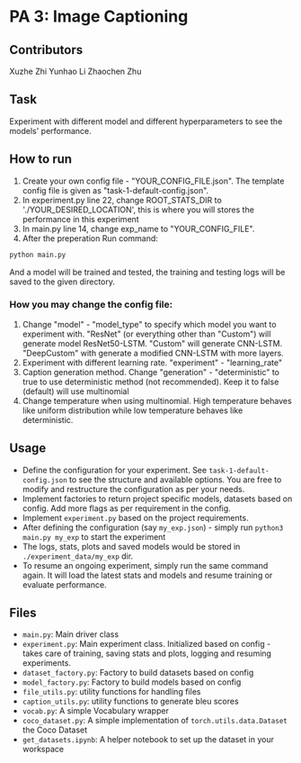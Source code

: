 # PA 3: Image Captioning


## Contributors
Xuzhe Zhi
Yunhao Li
Zhaochen Zhu

## Task
Experiment with different model and different hyperparameters to see the models' performance. 


## How to run
1. Create your own config file - "YOUR_CONFIG_FILE.json". The template config file is given as "task-1-default-config.json". 
2. In experiment.py line 22, change ROOT_STATS_DIR to './YOUR_DESIRED_LOCATION', this is where you will stores the performance in this experiment
3. In main.py line 14, change exp_name to "YOUR_CONFIG_FILE". 
4. After the preperation Run command: 
```bash
python main.py
```
And a model will be trained and tested, the training and testing logs will be saved to the given directory.

### How you may change the config file:
1. Change "model" - "model_type" to specify which model you want to experiment with. "ResNet" (or everything other than "Custom") will generate model ResNet50-LSTM. "Custom" will generate CNN-LSTM. "DeepCustom" with generate a modified CNN-LSTM with more layers.
2. Experiment with different learning rate. "experiment" - "learning_rate"
3. Caption generation method. Change "generation" - "deterministic" to true to use deterministic method (not recommended). Keep it to false (default) will use multinomial
4. Change temperature when using multinomial. High temperature behaves like uniform distribution while low temperature behaves like deterministic.


## Usage

* Define the configuration for your experiment. See `task-1-default-config.json` to see the structure and available options. You are free to modify and restructure the configuration as per your needs.
* Implement factories to return project specific models, datasets based on config. Add more flags as per requirement in the config.
* Implement `experiment.py` based on the project requirements.
* After defining the configuration (say `my_exp.json`) - simply run `python3 main.py my_exp` to start the experiment
* The logs, stats, plots and saved models would be stored in `./experiment_data/my_exp` dir.
* To resume an ongoing experiment, simply run the same command again. It will load the latest stats and models and resume training or evaluate performance.

## Files
- `main.py`: Main driver class
- `experiment.py`: Main experiment class. Initialized based on config - takes care of training, saving stats and plots, logging and resuming experiments.
- `dataset_factory.py`: Factory to build datasets based on config
- `model_factory.py`: Factory to build models based on config
- `file_utils.py`: utility functions for handling files
- `caption_utils.py`: utility functions to generate bleu scores
- `vocab.py`: A simple Vocabulary wrapper
- `coco_dataset.py`: A simple implementation of `torch.utils.data.Dataset` the Coco Dataset
- `get_datasets.ipynb`: A helper notebook to set up the dataset in your workspace
